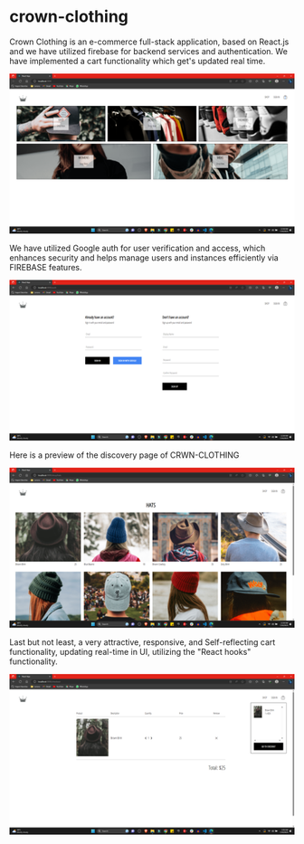 # crown-clothing
Crown Clothing is an e-commerce full-stack application, based on React.js and we have utilized firebase for backend services and authentication.  We have implemented a cart functionality which get's updated real time. 

![Alt text](https://github.com/Aditya-Mandothia/crown-clothing-cart-implementation/blob/180f72a510a6bc46b61597c800f4a6e7bd89d1dd/Screenshot%20(60).png)


We have utilized Google auth for user verification and access, which enhances security and helps manage users and instances efficiently via FIREBASE features.

![Alt text](https://github.com/Aditya-Mandothia/crown-clothing-cart-implementation/blob/180f72a510a6bc46b61597c800f4a6e7bd89d1dd/Screenshot%20(62).png)

Here is a preview of the discovery page of CRWN-CLOTHING

![Alt text](https://github.com/Aditya-Mandothia/crown-clothing-cart-implementation/blob/180f72a510a6bc46b61597c800f4a6e7bd89d1dd/Screenshot%20(61).png)

Last but not least, a very attractive, responsive, and Self-reflecting cart functionality, updating real-time in UI, utilizing the "React hooks" functionality.

![Alt text](https://github.com/Aditya-Mandothia/crown-clothing-cart-implementation/blob/180f72a510a6bc46b61597c800f4a6e7bd89d1dd/Screenshot%20(66).png)
